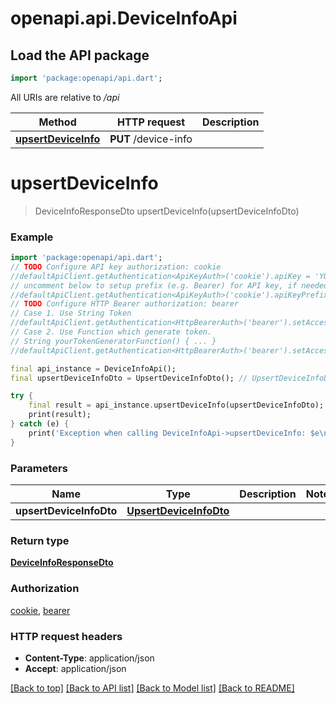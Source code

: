 # openapi.api.DeviceInfoApi

## Load the API package
```dart
import 'package:openapi/api.dart';
```

All URIs are relative to */api*

Method | HTTP request | Description
------------- | ------------- | -------------
[**upsertDeviceInfo**](DeviceInfoApi.md#upsertdeviceinfo) | **PUT** /device-info | 


# **upsertDeviceInfo**
> DeviceInfoResponseDto upsertDeviceInfo(upsertDeviceInfoDto)



### Example
```dart
import 'package:openapi/api.dart';
// TODO Configure API key authorization: cookie
//defaultApiClient.getAuthentication<ApiKeyAuth>('cookie').apiKey = 'YOUR_API_KEY';
// uncomment below to setup prefix (e.g. Bearer) for API key, if needed
//defaultApiClient.getAuthentication<ApiKeyAuth>('cookie').apiKeyPrefix = 'Bearer';
// TODO Configure HTTP Bearer authorization: bearer
// Case 1. Use String Token
//defaultApiClient.getAuthentication<HttpBearerAuth>('bearer').setAccessToken('YOUR_ACCESS_TOKEN');
// Case 2. Use Function which generate token.
// String yourTokenGeneratorFunction() { ... }
//defaultApiClient.getAuthentication<HttpBearerAuth>('bearer').setAccessToken(yourTokenGeneratorFunction);

final api_instance = DeviceInfoApi();
final upsertDeviceInfoDto = UpsertDeviceInfoDto(); // UpsertDeviceInfoDto | 

try {
    final result = api_instance.upsertDeviceInfo(upsertDeviceInfoDto);
    print(result);
} catch (e) {
    print('Exception when calling DeviceInfoApi->upsertDeviceInfo: $e\n');
}
```

### Parameters

Name | Type | Description  | Notes
------------- | ------------- | ------------- | -------------
 **upsertDeviceInfoDto** | [**UpsertDeviceInfoDto**](UpsertDeviceInfoDto.md)|  | 

### Return type

[**DeviceInfoResponseDto**](DeviceInfoResponseDto.md)

### Authorization

[cookie](../README.md#cookie), [bearer](../README.md#bearer)

### HTTP request headers

 - **Content-Type**: application/json
 - **Accept**: application/json

[[Back to top]](#) [[Back to API list]](../README.md#documentation-for-api-endpoints) [[Back to Model list]](../README.md#documentation-for-models) [[Back to README]](../README.md)


